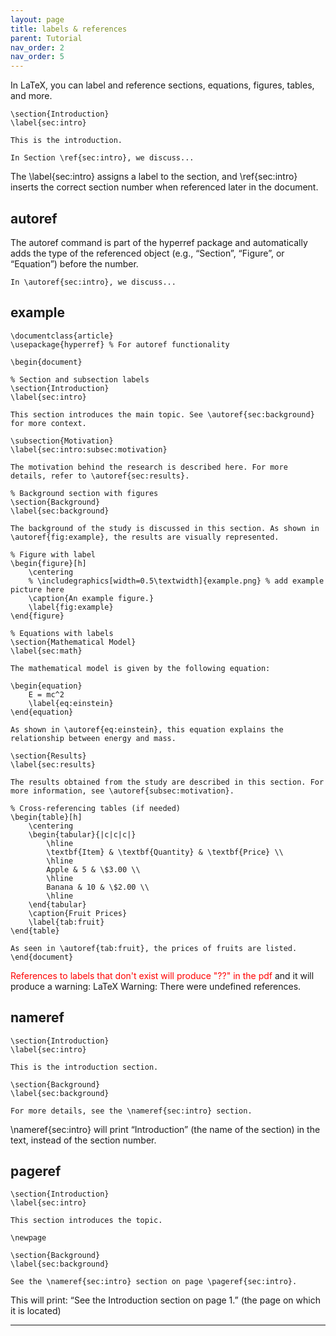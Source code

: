 ```yaml
---
layout: page
title: labels & references
parent: Tutorial
nav_order: 2
nav_order: 5
---
```


In LaTeX, you can label and reference sections, equations, figures, tables, and more.

```
\section{Introduction}
\label{sec:intro}

This is the introduction.

In Section \ref{sec:intro}, we discuss...
```

The \label{sec:intro} assigns a label to the section, and \ref{sec:intro} inserts the correct section number when referenced later in the document.

## autoref

The autoref command is part of the hyperref package and automatically adds the type of the referenced object (e.g., “Section”, “Figure”, or “Equation”) before the number.

```
In \autoref{sec:intro}, we discuss...
```

## example

```
\documentclass{article}
\usepackage{hyperref} % For autoref functionality

\begin{document}

% Section and subsection labels
\section{Introduction}
\label{sec:intro}

This section introduces the main topic. See \autoref{sec:background} for more context.

\subsection{Motivation}
\label{sec:intro:subsec:motivation}

The motivation behind the research is described here. For more details, refer to \autoref{sec:results}.

% Background section with figures
\section{Background}
\label{sec:background}

The background of the study is discussed in this section. As shown in \autoref{fig:example}, the results are visually represented.

% Figure with label
\begin{figure}[h]
    \centering
    % \includegraphics[width=0.5\textwidth]{example.png} % add example picture here
    \caption{An example figure.}
    \label{fig:example}
\end{figure}

% Equations with labels
\section{Mathematical Model}
\label{sec:math}

The mathematical model is given by the following equation:

\begin{equation}
    E = mc^2
    \label{eq:einstein}
\end{equation}

As shown in \autoref{eq:einstein}, this equation explains the relationship between energy and mass.

\section{Results}
\label{sec:results}

The results obtained from the study are described in this section. For more information, see \autoref{subsec:motivation}.

% Cross-referencing tables (if needed)
\begin{table}[h]
    \centering
    \begin{tabular}{|c|c|c|}
        \hline
        \textbf{Item} & \textbf{Quantity} & \textbf{Price} \\
        \hline
        Apple & 5 & \$3.00 \\
        \hline
        Banana & 10 & \$2.00 \\
        \hline
    \end{tabular}
    \caption{Fruit Prices}
    \label{tab:fruit}
\end{table}

As seen in \autoref{tab:fruit}, the prices of fruits are listed.
\end{document}
```

<span style="color:red" >References to labels that don't exist will produce "??" in the pdf</span> and it will produce a warning: LaTeX Warning: There were undefined references.

## nameref

```
\section{Introduction}
\label{sec:intro}

This is the introduction section.

\section{Background}
\label{sec:background}

For more details, see the \nameref{sec:intro} section.
```

\nameref{sec:intro} will print “Introduction” (the name of the section) in the text, instead of the section number.

## pageref

```
\section{Introduction}
\label{sec:intro}

This section introduces the topic.

\newpage

\section{Background}
\label{sec:background}

See the \nameref{sec:intro} section on page \pageref{sec:intro}.
```

This will print: “See the Introduction section on page 1.” (the page on which it is located)

---

